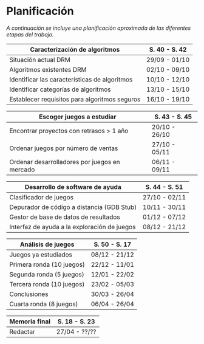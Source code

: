  Planificación
 ==
 _A continuación se incluye una planificación aproximada de las diferentes
 etapas del trabajo._

 | Caracterización de algoritmos                 | S. 40 - S. 42 |
 | --------------------------------------------- | ------------- |
 | Situación actual DRM                          | 29/09 - 01/10 |
 | Algoritmos existentes DRM                     | 02/10 - 09/10 |
 | Identificar las características de algoritmos | 10/10 - 12/10 |
 | Identificar categorías de algoritmos          | 13/10 - 15/10 |
 | Establecer requisitos para algoritmos seguros | 16/10 - 19/10 |


 | Escoger juegos a estudiar                     | S. 43 - S. 45 |
 | --------------------------------------------- | ------------- |
 | Encontrar proyectos con retrasos > 1 año      | 20/10 - 26/10 |
 | Ordenar juegos por número de ventas           | 27/10 - 05/11 |
 | Ordenar desarrolladores por juegos en mercado | 06/11 - 09/11 |


 | Desarrollo de software de ayuda              | S. 44 - S. 51 |
 | -------------------------------------------- | ------------- |
 | Clasificador de juegos                       | 27/10 - 02/11 |
 | Depurador de código a distancia (GDB Stub)   | 10/11 - 30/11 |
 | Gestor de base de datos de resultados        | 01/12 - 07/12 |
 | Interfaz de ayuda a la exploración de juegos | 08/12 - 21/12 |


 | Análisis de juegos        | S. 50 - S. 17 |
 | ------------------------- | ------------- |
 | Juegos ya estudiados      | 08/12 - 21/12 |
 | Primera ronda (10 juegos) | 22/12 - 11/01 |
 | Segunda ronda (5 juegos)  | 12/01 - 22/02 |
 | Tercera ronda (10 juegos) | 23/02 - 05/03 |
 | Conclusiones              | 30/03 - 26/04 |
 | Cuarta ronda (8 juegos)   | 06/04 - 26/04 |


 | Memoria final | S. 18 - S. 23 |
 | ------------- | ------------- |
 | Redactar      | 27/04 - ??/?? |
